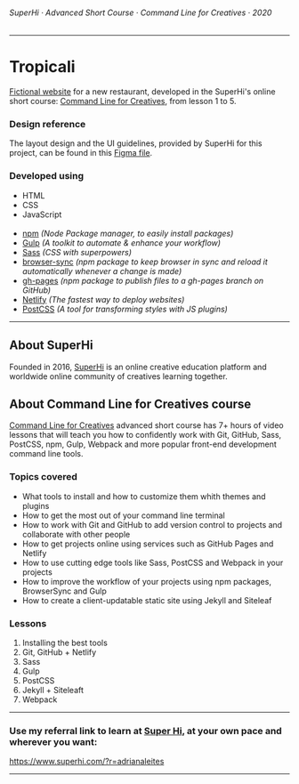 ###### SuperHi · Advanced Short Course · Command Line for Creatives · 2020 
---
# Tropicali

[Fictional website](https://superhi-cmd-line-tropicali.netlify.app/) for a new restaurant, developed in the SuperHi's online short course: [Command Line for Creatives](https://www.superhi.com/courses/command-line-for-creatives), from lesson 1 to 5.

### Design reference
The layout design and the UI guidelines, provided by SuperHi for this project, can be found in this [Figma file](https://www.figma.com/file/tYHIDNn2IAfYQ2LA84g5MS/Tropicali?node-id=0%3A1).

### Developed using
- HTML
- CSS
- JavaScript 
<br><br>
- [npm](https://www.npmjs.com/) _(Node Package manager, to easily install packages)_
- [Gulp](https://gulpjs.com/) _(A toolkit to automate & enhance your workflow)_
- [Sass](https://sass-lang.com/) _(CSS with superpowers)_
- [browser-sync](https://www.npmjs.com/package/browser-sync) _(npm package to keep browser in sync and reload it automatically whenever a change is made)_
- [gh-pages](https://www.npmjs.com/package/gh-pages) _(npm package to publish files to a gh-pages branch on GitHub)_
- [Netlify](https://www.netlify.com/) _(The fastest way to deploy websites)_
- [PostCSS](https://postcss.org/) _(A tool for transforming styles with JS plugins)_

---

## About SuperHi

Founded in 2016, [SuperHi](https://www.superhi.com/) is an online creative education platform and worldwide online community of creatives learning together.

## About Command Line for Creatives course

[Command Line for Creatives](https://www.superhi.com/courses/command-line-for-creatives) advanced short course has 7+ hours of video lessons that will teach you how to confidently work with Git, GitHub, Sass, PostCSS, npm, Gulp, Webpack and more popular front-end development command line tools.

### Topics covered

- What tools to install and how to customize them whith themes and plugins
- How to get the most out of your command line terminal
- How to work with Git and GitHub to add version control to projects and collaborate with other people
- How to get projects online using services such as GitHub Pages and Netlify
- How to use cutting edge tools like Sass, PostCSS and Webpack in your projects
- How to improve the workflow of your projects using npm packages, BrowserSync and Gulp
- How to create a client-updatable static site using Jekyll and Siteleaf

### Lessons

1. Installing the best tools
2. Git, GitHub + Netlify
3. Sass
4. Gulp
5. PostCSS
6. Jekyll + Siteleaft
7. Webpack

---

### Use my referral link to learn at [Super Hi](https://www.superhi.com/), at your own pace and wherever you want:
https://www.superhi.com/?r=adrianaleites

---
